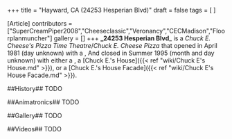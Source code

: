+++
title = "Hayward, CA (24253 Hesperian Blvd)"
draft = false
tags = [ ]

[Article]
contributors = ["SuperCreamPiper2008","Cheeseclassic","Veronancy","CECMadison","Floorplanmuncher"]
gallery = []
+++
**_24253 Hesperian Blvd**_ is a _Chuck E. Cheese's Pizza Time Theatre_/_Chuck E. Cheese Pizza_ that opened in April 1981 (day unknown) with a , And closed in Summer 1995 (month and day unknown) with either a , a [Chuck E.'s House]({{< ref "wiki/Chuck E's House.md" >}}), or a [Chuck E.'s House Facade]({{< ref "wiki/Chuck E's House Facade.md" >}}).

##History##
TODO


##Animatronics##
TODO




##Gallery##
TODO

##Videos##
TODO